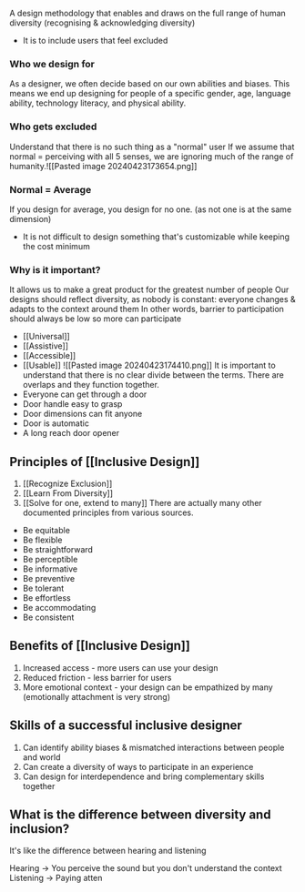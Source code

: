 A design methodology that enables and draws on the full range of human diversity (recognising & acknowledging diversity)
- It is to include users that feel excluded
### Who we design for
As a designer, we often decide based on our own abilities and biases. This means we end up designing for people of a specific gender, age, language ability, technology literacy, and physical ability.
### Who gets excluded
Understand that there is no such thing as a "normal" user
If we assume that normal = perceiving with all 5 senses, we are ignoring much of the range of humanity.![[Pasted image 20240423173654.png]]
### Normal = Average
If you design for average, you design for no one. (as not one is at the same dimension)
- It is not difficult to design something that's customizable while keeping the cost minimum
### Why is it important?
It allows us to make a great product for the greatest number of people
Our designs should reflect diversity, as nobody is constant: everyone changes & adapts to the context around them
In other words, barrier to participation should always be low so more can participate

- [[Universal]]
- [[Assistive]]
- [[Accessible]]
- [[Usable]]
![[Pasted image 20240423174410.png]]
It is important to understand that there is no clear divide between the terms. There are overlaps and they function together.
- Everyone can get through a door
- Door handle easy to grasp
- Door dimensions can fit anyone
- Door is automatic
- A long reach door opener
## Principles of [[Inclusive Design]]
1. [[Recognize Exclusion]]
2. [[Learn From Diversity]]
3. [[Solve for one, extend to many]]
There are actually many other documented principles from various sources. 
- Be equitable
- Be flexible
- Be straightforward
- Be perceptible
- Be informative
- Be preventive
- Be tolerant
- Be effortless
- Be accommodating
- Be consistent
## Benefits of [[Inclusive Design]]
1. Increased access - more users can use your design
2. Reduced friction - less barrier for users
3. More emotional context - your design can be empathized by many (emotionally attachment is very strong)
## Skills of a successful inclusive designer
1. Can identify ability biases & mismatched interactions between people and world
2. Can create a diversity of ways to participate in an experience
3. Can design for interdependence and bring complementary skills together
## What is the difference between diversity and inclusion?
It's like the difference between hearing and listening

Hearing $\rightarrow$ You perceive the sound but you don't understand the context
Listening $\rightarrow$ Paying atten